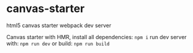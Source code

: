 # canvas-starter
html5 canvas starter webpack dev server

Canvas starter with HMR,
install all dependencies:
`npm i`
run dev server with:
`npm run dev`
or build:
`npm run build`
